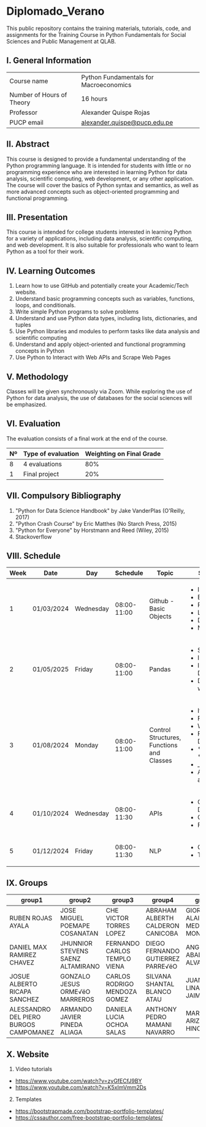 # Diplomado_Verano

This public repository contains the training materials, tutorials, code, and assignments for the Training Course in Python Fundamentals for Social Sciences and Public Management at QLAB.

## I. General Information

|  | | 
|:-------------------|---|
| Course name | Python Fundamentals for Macroeconomics | 
| Number of Hours of Theory | 16 hours |
| Professor | Alexander Quispe Rojas |
| PUCP email | alexander.quispe@pucp.edu.pe |


## II. Abstract

This course is designed to provide a fundamental understanding of the Python programming language. It is intended for students with little or no programming experience who are interested in learning Python for data analysis, scientific computing, web development, or any other application. The course will cover the basics of Python syntax and semantics, as well as more advanced concepts such as object-oriented programming and functional programming.

## III. Presentation

This course is intended for college students interested in learning Python for a variety of applications, including data analysis, scientific computing, and web development. It is also suitable for professionals who want to learn Python as a tool for their work.

## IV. Learning Outcomes

1.	Learn how to use GitHub and potentially create your Academic/Tech website.
2.	Understand basic programming concepts such as variables, functions, loops, and conditionals.
3.	Write simple Python programs to solve problems
4.	Understand and use Python data types, including lists, dictionaries, and tuples
5.	Use Python libraries and modules to perform tasks like data analysis and scientific computing
6.	Understand and apply object-oriented and functional programming concepts in Python
7.	Use Python to Interact with Web APIs and Scrape Web Pages

## V. Methodology

Classes will be given synchronously via Zoom. While exploring the use of Python for data analysis, the use of databases for the social sciences will be emphasized.

## VI. Evaluation

The evaluation consists of a final work at the end of the course.

| Nº | Type of evaluation | Weighting on Final Grade |
|:-------------------|---| ---|
| 8 | 4 evaluations | 80% |
| 1 | Final project | 20%|

## VII. Compulsory Bibliography

1.	"Python for Data Science Handbook" by Jake VanderPlas (O'Reilly, 2017) 
2.	"Python Crash Course" by Eric Matthes (No Starch Press, 2015) 
3.	"Python for Everyone" by Horstmann and Reed (Wiley, 2015)
4.	Stackoverflow

## VIII. Schedule

|Week|Date|Day|Schedule|Topic|Subtopic
|---|---|---|---|---|---
|1|01/03/2024|Wednesday|08:00-11:00| Github - Basic Objects| <ul>  <li>Installation</li>   <li>Branches</li>   <li>Repository </li> <li>Lists</li>   <li>Dictionaries</li>   <li>NumPy </li> </ul>   
|2|01/05/2025|Friday|08:00-11:00| Pandas | <ul>  <li> Series </li>   <li>Indexing</li>   <li>Importing Data </li> <li> Data wrangling </li> </ul>      
|3|01/08/2024|Monday|08:00-11:00 | Control Structures, Functions and Classes| <ul>  <li> If condition </li>   <li> For loop</li>   <li> While Loop</li> <li> Function Definitions </li>   <li> *args and **kwwargs </li>   <li> \_init_</li> <li> Attributes and Methods</li> </ul>    
|4|01/10/2024|Wednesday|08:00-11:30| APIs| <ul>  <li>Google Directions</li>   <li>Geolocation</li> <li>Finance APIs</li> </ul>   
|5|01/12/2024|Friday|08:00-11:30| NLP| <ul>  <li> GPT-4 </li>   <li> Transformers </li>   </ul> 

## IX. Groups

| group1               | group2                          | group3                     | group4                            | group5                      | group6                             | group7                           | group8                        | group9                       | group10                         |
|----------------------|---------------------------------|----------------------------|-----------------------------------|-----------------------------|------------------------------------|----------------------------------|------------------------------|------------------------------|---------------------------------|
| RUBEN ROJAS AYALA    | JOSE MIGUEL POEMAPE COSANATAN   | CHE VICTOR TORRES LOPEZ    | ABRAHAM ALBERTH CALDERON CANICOBA | GIORDANO ALAIN MEDINA MONTES | ISMAEL BARUJ GONZALES REVILLA      | ILENIA ALEJANDRA TTITO COLLANTES | NICOLAS ALBERTO VELARDE FREUNDT |                              |                                 |
| DANIEL MAX RAMIREZ CHAVEZ | JHUNNIOR STEVENS SAENZ ALTAMIRANO | FERNANDO CARLOS TEMPLO VIENA | DIEGO FERNANDO GUTIERREZ PARRE√ëO | ANGIE ZOILA ABAD ALVARADO    | CARLOS EDUARDO BORJA SOTOMAYOR     | JAMES CARLOS MEDINA VANINI      | FERNANDO MIGUEL MENDOZA CANAL |                              |                                 |
| JOSUE ALBERTO RICAPA SANCHEZ | GONZALO JESUS ORME√ëO MARREROS  | CARLOS RODRIGO MENDOZA GOMEZ | SILVANA SHANTAL BLANCO ATAU       | JUAN DIEGO LINARES JAIME     | ALEXANDER SEBASTIAN ESPINOZA COLCA | RAFAEL ANTONIO VARGAS PORTOCARRERO | ALVARO FRANCO GAMONAL MIRANDA | JOSUE ALBERTO RICAPA SANCHEZ | ALESSANDRO DEL PIERO BURGOS CAMPOMANEZ |
| ALESSANDRO DEL PIERO BURGOS CAMPOMANEZ | ARMANDO JAVIER PINEDA ALIAGA    | DANIELA LUCIA OCHOA SALAS    | ANTHONY PEDRO MAMANI NAVARRO      | MARILIA ARIZAPANA HINOSTROZA | JOSE MARIA SEBASTIAN TAMAYO MARTINEZ | ANA LUCIA DEL RIO SANTOS         |                              |                              |                                 |


## X. Website

1. Video tutorials
- https://www.youtube.com/watch?v=zyGfECfJ9BY
- https://www.youtube.com/watch?v=K5xImVmm2Ds


2. Templates
- https://bootstrapmade.com/bootstrap-portfolio-templates/
- https://cssauthor.com/free-bootstrap-portfolio-templates/





